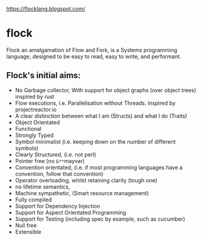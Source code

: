 <!--
 Copyright 2020 John Orlando Keleshian Moxley, All Rights Reserved

 Licensed under the Apache License, Version 2.0 (the "License");
 you may not use this file except in compliance with the License.
 You may obtain a copy of the License at

     http://www.apache.org/licenses/LICENSE-2.0

 Unless required by applicable law or agreed to in writing, software
 distributed under the License is distributed on an "AS IS" BASIS,
 WITHOUT WARRANTIES OR CONDITIONS OF ANY KIND, either express or implied.
 See the License for the specific language governing permissions and
 limitations under the License.
 -->
 
 
https://flocklang.blogspot.com/
 
# flock
Flock an amalgamation of Flow and Fork, is a Systems programming language, designed to be easy to read, easy to write, and performant.

## Flock's initial aims:

* No Garbage collector, With support for object graphs (over object trees) inspired by rust
* Flow executions, i.e. Parallelisation without Threads. inspired by projectreactor.io
* A clear distinction between what I am (Structs) and what I do (Traits)
* Object Orientated
* Functional
* Strongly Typed
* Symbol minimalist (i.e. keeping down on the number of different symbols)
* Clearly Structured, (i.e. not perl)
* Pointer free (no ``&**``mayvar)
* Convention orientated, (i.e. if most programming languages have a convention, follow that convention)
* Operator overloading, whilst retaining clarity (tough one)
* no lifetime semantics,
* Machine sympathetic, (Smart resource management)
* Fully compiled
* Support for Dependency Injection
* Support for Aspect Orientated Programming
* Support for Testing (including spec by example, such as cucumber)
* Null free
* Extensible

